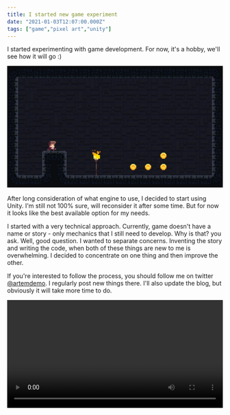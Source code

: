 ```yaml
---
title: I started new game experiment
date: "2021-01-03T12:07:00.000Z"
tags: ["game","pixel art","unity"]
---
```


I started experimenting with game development. For now, it's a hobby, we'll see how it will go :)

<!-- end -->

![Game experiment](first-screenshot.png)

After long consideration of what engine to use, I decided to start using Unity.
I'm still not 100% sure, will reconsider it after some time.
But for now it looks like the best available option for my needs.

I started with a very technical approach.
Currently, game doesn't have a name or story - only mechanics that I still need to develop.
Why is that? you ask. Well, good question. I wanted to separate concerns.
Inventing the story and writing the code, when both of these things are new to me is overwhelming.
I decided to concentrate on one thing and then improve the other.

If you're interested to follow the process, you should follow me on twitter [@artemdemo](https://twitter.com/artemdemo).
I regularly post new things there.
I'll also update the blog, but obviously it will take more time to do.

<video autoplay loop style="width: 100%">
  <source src="first-game-video.mp4" type="video/mp4" />
</video>
